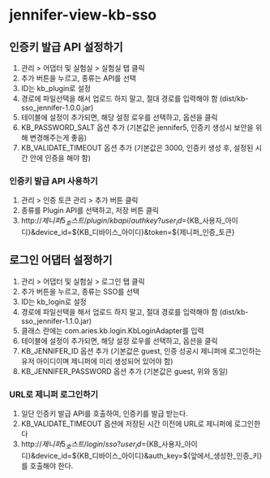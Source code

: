 # jennifer-view-kb-sso

## 인증키 발급 API 설정하기

 1. 관리 > 어댑터 및 실험실 > 실험실 탭 클릭
 2. 추가 버튼을 누르고, 종류는 API를 선택
 3. ID는 kb_plugin로 설정
 4. 경로에 파일선택을 해서 업로드 하지 말고, 절대 경로를 입력해야 함 (dist/kb-sso_jennifer-1.0.0.jar)
 5. 테이블에 설정이 추가되면, 해당 설정 로우를 선택하고, 옵션을 클릭
 6. KB_PASSWORD_SALT 옵션 추가 (기본값은 jennifer5, 인증키 생성시 보안을 위해 변경해주는게 좋음)
 7. KB_VALIDATE_TIMEOUT 옵션 추가 (기본값은 3000, 인증키 생성 후, 설정된 시간 안에 인증을 해야 함)

### 인증키 발급 API 사용하기

 1. 관리 > 인증 토큰 관리 > 추가 버튼 클릭
 2. 종류를 Plugin API를 선택하고, 저장 버튼 클릭
 3. http://${제니퍼5_호스트}/plugin/kbapi/authkey?user_id=${KB_사용자_아이디}&device_id=${KB_디바이스_아이디}&token=${제니퍼_인증_토큰}


## 로그인 어댑터 설정하기

 1. 관리 > 어댑터 및 실험실 > 로그인 탭 클릭
 2. 추가 버튼을 누르고, 종류는 SSO를 선택
 3. ID는 kb_login로 설정
 4. 경로에 파일선택을 해서 업로드 하지 말고, 절대 경로를 입력해야 함 (dist/kb-sso_jennifer-1.1.0.jar)
 5. 클래스 란에는 com.aries.kb.login.KbLoginAdapter를 입력
 6. 테이블에 설정이 추가되면, 해당 설정 로우를 선택하고, 옵션을 클릭
 7. KB_JENNIFER_ID 옵션 추가 (기본값은 guest, 인증 성공시 제니퍼에 로그인하는 유저 아이디이며 제니퍼에 미리 생성되어 있어야 함)
 8. KB_JENNIFER_PASSWORD 옵션 추가 (기본값은 guest, 위와 동일)

### URL로 제니퍼 로그인하기

 1. 일단 인증키 발급 API를 호출하여, 인증키를 발급 받는다.
 2. KB_VALIDATE_TIMEOUT 옵션에 저장된 시간 이전에 URL로 제니퍼에 로그인한다
 3. http://${제니퍼5_호스트}/login/sso?user_id=${KB_사용자_아이디}&device_id=${KB_디바이스_아이디}&auth_key=${앞에서_생성한_인증_키}를 호출해야 한다.
